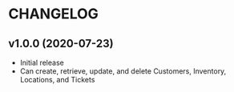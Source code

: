 # CHANGELOG

## v1.0.0 (2020-07-23)

* Initial release
* Can create, retrieve, update, and delete Customers, Inventory, Locations, and Tickets
